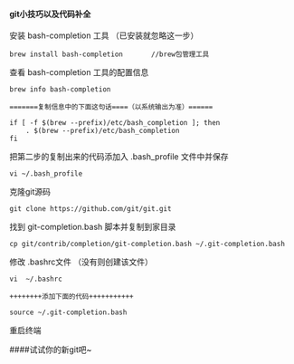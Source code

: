 #### git小技巧以及代码补全

安装 bash-completion 工具 （已安装就忽略这一步）

 	brew install bash-completion       //brew包管理工具
查看 bash-completion 工具的配置信息

 	brew info bash-completion 

 	=======复制信息中的下面这句话====（以系统输出为准）======

 	if [ -f $(brew --prefix)/etc/bash_completion ]; then
 		. $(brew --prefix)/etc/bash_completion
 	fi
把第二步的复制出来的代码添加入 .bash_profile 文件中并保存

 	vi ~/.bash_profile 
克隆git源码

 	git clone https://github.com/git/git.git	
找到 git-completion.bash 脚本并复制到家目录

 	cp git/contrib/completion/git-completion.bash ~/.git-completion.bash
修改 .bashrc文件 （没有则创建该文件）

 	vi  ~/.bashrc
 	
 	++++++++添加下面的代码+++++++++++
 	
 	source ~/.git-completion.bash
重启终端

####试试你的新git吧~

